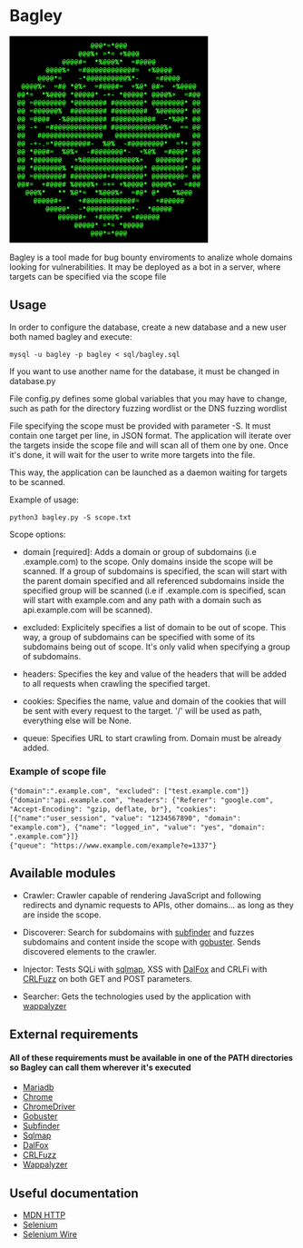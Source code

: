 # Bagley

<img src="/git%20resources/logo.png" width="350">

Bagley is a tool made for bug bounty enviroments to analize whole domains looking for vulnerabilities. It may be deployed as a bot in a server, where targets can be specified via the scope file

## Usage

In order to configure the database, create a new database and a new user both named bagley and execute:

    mysql -u bagley -p bagley < sql/bagley.sql
    
If you want to use another name for the database, it must be changed in database.py

File config.py defines some global variables that you may have to change, such as path for the directory fuzzing wordlist or the DNS fuzzing wordlist

File specifying the scope must be provided with parameter -S. It must contain one target per line, in JSON format. The application will iterate over the targets inside the scope file and will scan all of them one by one. Once it's done, it will wait for the user to write more targets into the file.

This way, the application can be launched as a daemon waiting for targets to be scanned.

Example of usage:

    python3 bagley.py -S scope.txt

Scope options:

*   domain \[required\]: Adds a domain or group of subdomains (i.e .example.com) to the scope. Only domains inside the scope will be scanned. If a group of subdomains is specified, the scan will start with the parent domain specified and all referenced subdomains inside the specified group will be scanned (i.e if .example.com is specified, scan will start with example.com and any path with a domain such as api.example.com will be scanned).

*   excluded: Explicitely specifies a list of domain to be out of scope. This way, a group of subdomains can be specified with some of its subdomains being out of scope. It's only valid when specifying a group of subdomains.

*   headers: Specifies the key and value of the headers that will be added to all requests when crawling the specified target.

*   cookies: Specifies the name, value and domain of the cookies that will be sent with every request to the target. '/' will be used as path, everything else will be None.

*   queue: Specifies URL to start crawling from. Domain must be already added.

### Example of scope file
    {"domain":".example.com", "excluded": ["test.example.com"]}
    {"domain":"api.example.com", "headers": {"Referer": "google.com", "Accept-Encoding": "gzip, deflate, br"}, "cookies": [{"name":"user_session", "value": "1234567890", "domain": "example.com"}, {"name": "logged_in", "value": "yes", "domain": ".example.com"}]}
    {"queue": "https://www.example.com/example?e=1337"}

## Available modules
*   Crawler: Crawler capable of rendering JavaScript and following redirects and dynamic requests to APIs, other domains... as long as they are inside the scope.

*   Discoverer: Search for subdomains with [subfinder](https://github.com/projectdiscovery/subfinder) and fuzzes subdomains and content inside the scope with [gobuster](https://github.com/OJ/gobuster). Sends discovered elements to the crawler.

*   Injector: Tests SQLi with [sqlmap](https://github.com/sqlmapproject/sqlmap), XSS with [DalFox](https://github.com/hahwul/dalfox) and CRLFi with [CRLFuzz](https://github.com/dwisiswant0/crlfuzz) on both GET and POST parameters.

*   Searcher: Gets the technologies used by the application with [wappalyzer](https://github.com/AliasIO/wappalyzer)

## External requirements
#### All of these requirements must be available in one of the PATH directories so Bagley can call them wherever it's executed
*   [Mariadb](https://mariadb.com/)
*   [Chrome](https://www.google.com/chrome/)
*   [ChromeDriver](https://chromedriver.chromium.org/downloads)
*   [Gobuster](https://github.com/OJ/gobuster)
*   [Subfinder](https://github.com/projectdiscovery/subfinder)
*   [Sqlmap](https://github.com/sqlmapproject/sqlmap)
*   [DalFox](https://github.com/hahwul/dalfox)
*   [CRLFuzz](https://github.com/dwisiswant0/crlfuzz)
*   [Wappalyzer](https://github.com/AliasIO/wappalyzer)

## Useful documentation
*   [MDN HTTP](https://developer.mozilla.org/en-US/docs/Web/HTTP)
*   [Selenium](https://selenium-python.readthedocs.io/)
*   [Selenium Wire](https://github.com/wkeeling/selenium-wire)
